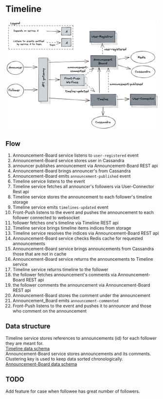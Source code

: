 # Timeline

![Timeline](Timeline.png)

## Flow
1. Announcement-Board service listens to `user-registered` event
2. Announcement-Board service stores user in Cassandra
3. announcer publishes announcement via Announcement-Board REST api
4. Announcement-Board brings announcer's from Cassandra 
5. Announcement-Board emits `announcement-published` event
6. Timeline service listens to the event 
7. Timeline service fetches all announcer's followers via User-Connector Rest api 
8. Timeline service stores the announcement to each follower's timeline storage
9. Timeline service emits `timelines-updated` event
10. Front-Push listens to the event and pushes the announcement to each follower connected to websocket
11. follower fetches one's timeline via Timeline REST api
12. Timeline service brings timeline items indices from storage
13. Timeline service resolves the indices via Announcement-Board REST api
14. Announcement-Board service checks Redis cache for requested announcements
15. Announcement-Board service brings announcements from Cassandra those that are not in cache
16. Announcement-Board service returns the announcements to Timeline service 
17. Timeline service returns timeline to the follower
18. the follower fetches announcement's comments via Announcement-Board REST api
19. the follower comments the announcement via Announcement-Board REST api
20. Announcement-Board stores the comment under the announcement
21. Announcement_Board emits `announcement-commented` 
22. Front-Push listens to the event and pushes it to announcer and those who comment on the announcement

## Data structure
Timeline service stores references to announcements (id) for each follower they are meant for.  
[Timeline data schema](../../cassandra/timeline.cql)  
Announcement-Board service stores announcements and its comments. Clustering key is used to keep data 
sorted chronologically.  
[Announcement-Board data schema](../../cassandra/announcement-board.cql)  

## TODO
Add feature for case when followee has great number of followers.